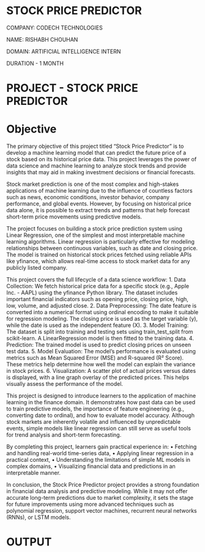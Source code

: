 # STOCK PRICE PREDICTOR

COMPANY: CODECH TECHNOLOGIES

NAME: RISHABH CHOUHAN

DOMAIN: ARTIFICIAL INTELLIGENCE INTERN

DURATION - 1 MONTH 

# PROJECT - STOCK PRICE PREDICTOR

# Objective

The primary objective of this project titled “Stock Price Predictor” is to develop a machine learning model that can predict the future price of a stock based on its historical price data. This project leverages the power of data science and machine learning to analyze stock trends and provide insights that may aid in making investment decisions or financial forecasts.

Stock market prediction is one of the most complex and high-stakes applications of machine learning due to the influence of countless factors such as news, economic conditions, investor behavior, company performance, and global events. However, by focusing on historical price data alone, it is possible to extract trends and patterns that help forecast short-term price movements using predictive models.

The project focuses on building a stock price prediction system using Linear Regression, one of the simplest and most interpretable machine learning algorithms. Linear regression is particularly effective for modeling relationships between continuous variables, such as date and closing price. The model is trained on historical stock prices fetched using reliable APIs like yfinance, which allows real-time access to stock market data for any publicly listed company.

This project covers the full lifecycle of a data science workflow:
	1.	Data Collection: We fetch historical price data for a specific stock (e.g., Apple Inc. - AAPL) using the yfinance Python library. The dataset includes important financial indicators such as opening price, closing price, high, low, volume, and adjusted close.
	2.	Data Preprocessing: The date feature is converted into a numerical format using ordinal encoding to make it suitable for regression modeling. The closing price is used as the target variable (y), while the date is used as the independent feature (X).
	3.	Model Training: The dataset is split into training and testing sets using train_test_split from scikit-learn. A LinearRegression model is then fitted to the training data.
	4.	Prediction: The trained model is used to predict closing prices on unseen test data.
	5.	Model Evaluation: The model’s performance is evaluated using metrics such as Mean Squared Error (MSE) and R-squared (R² Score). These metrics help determine how well the model can explain the variance in stock prices.
	6.	Visualization: A scatter plot of actual prices versus dates is displayed, with a line graph overlay of the predicted prices. This helps visually assess the performance of the model.

This project is designed to introduce learners to the application of machine learning in the finance domain. It demonstrates how past data can be used to train predictive models, the importance of feature engineering (e.g., converting date to ordinal), and how to evaluate model accuracy. Although stock markets are inherently volatile and influenced by unpredictable events, simple models like linear regression can still serve as useful tools for trend analysis and short-term forecasting.

By completing this project, learners gain practical experience in:
	•	Fetching and handling real-world time-series data,
	•	Applying linear regression in a practical context,
	•	Understanding the limitations of simple ML models in complex domains,
	•	Visualizing financial data and predictions in an interpretable manner.

In conclusion, the Stock Price Predictor project provides a strong foundation in financial data analysis and predictive modeling. While it may not offer accurate long-term predictions due to market complexity, it sets the stage for future improvements using more advanced techniques such as polynomial regression, support vector machines, recurrent neural networks (RNNs), or LSTM models.

# OUTPUT

